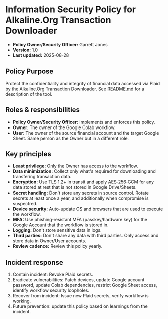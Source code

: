 # Information Security Policy for Alkaline.Org Transaction Downloader

- **Policy Owner/Security Officer:** Garrett Jones
- **Version:** 1.0  
- **Last updated:** 2025-08-28

## Policy Purpose
Protect the confidentiality and integrity of financial data accessed via Plaid by the Alkaline.Org Transaction Downloader. See [README.md](README.md) for a description of the tool.

## Roles & responsibilities
- **Policy Owner/Security Officer:** Implements and enforces this policy.
- **Owner**: The owner of the Google Colab workflow.
- **User**: The owner of the source financial account and the target Google Sheet. Same person as the Owner but in a different role.

## Key principles
- **Least privilege:** Only the Owner has access to the workflow.
- **Data minimization:** Collect only what's required for downloading and transfering transaction data.
- **Encryption:** Use TLS 1.2+ in transit and apply AES‑256‑GCM for any data stored at rest that is not stored in Google Drive/Sheets.
- **Secret handling:** Don't store any secrets in source control. Rotate secrets at least once a year, and additionally when compromise is suspectred.
- **Device security:** Auto-update OS and browsers that are used to execute the workflow.
- **MFA:** Use phishing‑resistant MFA (passkey/hardware key) for the Google Account that the workflow is stored in.
- **Logging:** Don't store sensitive data in logs.
- **Third parties:** Don't share any data with third parties. Only access and store data in Owner/User accounts.
- **Review cadence:** Review this policy yearly.

## Incident response
1. Contain incident: Revoke Plaid secrets.
2. Eradicate vulnerabilities: Patch devices, update Google account password, update Colab dependencies, restrict Google Sheet access, identify workflow security loopholes.
3. Recover from incident: Issue new Plaid secrets, verify workflow is working.
4. Future prevention: update this policy based on learnings from the incident.
